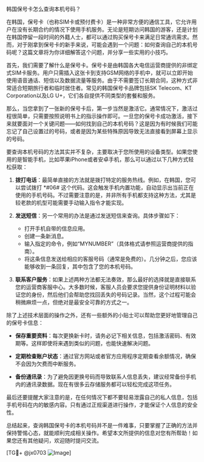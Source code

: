 韩国保号卡怎么查询本机号码？

在韩国，保号卡（也称SIM卡或预付费卡）是一种非常方便的通信工具，它允许用户在没有长期合约的情况下使用手机服务。无论是短期访问韩国的游客，还是计划在韩国停留一段时间的外籍人士，都可以通过购买保号卡来满足日常通讯需求。然而，对于刚拿到保号卡的新手来说，可能会遇到一个问题：如何查询自己的本机号码呢？这篇文章将为你详细解答这个问题，并分享一些实用的小技巧。

首先，我们需要了解什么是保号卡。保号卡是由韩国各大电信运营商提供的非绑定式SIM卡服务。用户只需插入这张卡到支持GSM网络的手机中，就可以立即开始使用语音通话、短信以及数据流量等服务。由于不需要签订长期合同，这种方式非常适合短期旅行者和临时居住者。常见的韩国保号卡品牌包括SK Telecom、KT Corporation以及LG U+，它们各自提供不同类型的套餐和服务。

那么，当您拿到了一张新的保号卡后，第一步当然是激活它。通常情况下，激活过程很简单，只需要按照说明书上的指示操作即可。一旦您的保号卡成功激活，接下来就要面对一个关键问题——如何找到自己的本机号码？这是因为有时候我们可能忘记了自己设置过的号码，或者是因为某些特殊原因导致无法直接看到屏幕上显示的号码。

要查询本机号码的方法其实并不复杂，主要取决于您所使用的设备类型。如果您使用的是智能手机，比如苹果iPhone或者安卓手机，那么可以通过以下几种方式轻松获取：

1. **拨打电话**：最简单直接的方法就是拨打特定的服务热线。例如，在韩国，您可以尝试拨打 *#06# 这个代码。这会触发手机内置功能，自动显示出当前正在使用的手机号码。不过需要注意的是，并非所有手机都支持这种方法，尤其是较老款的机型可能需要手动输入指令才能实现。

2. **发送短信**：另一个常用的办法是通过发送短信来查询。具体步骤如下：
   - 打开手机自带的信息应用。
   - 创建一条新消息。
   - 输入指定的命令，例如“MYNUMBER”（具体格式请参照运营商提供的指南）。
   - 将这条信息发送给相应的客服号码（通常是免费的）。几分钟之后，您应该能够收到一条回复，其中包含了您的本机号码。

3. **联系客户服务**：如果上述两种方法都无法奏效，那么最好的选择就是直接联系您的运营商客服中心。大多数时候，客服人员会要求您提供身份证明材料以验证您的身份，然后他们会帮助您找回丢失的号码记录。当然，这个过程可能会稍微麻烦一点，但绝对是最安全可靠的方式之一。

除了上述技术层面的操作之外，还有一些额外的小贴士可以帮助您更好地管理自己的保号卡信息：

- **保存重要资料**：每次更换新卡时，请务必记下相关信息，包括激活密码、有效期等。这样即使将来遇到类似的问题，也能快速解决问题。
  
- **定期检查账户状态**：通过官方网站或者官方应用程序定期查看余额情况，确保不会因为欠费而中断服务。

- **备份通讯录**：为了避免因更换号码而导致联系人信息丢失，建议经常备份手机内的通讯录数据。现在有很多云存储服务都可以轻松完成这项任务。

最后还要提醒大家注意的是，在任何情况下都不要轻易泄露自己的私人信息，包括手机号码在内的敏感内容。只有通过正规渠道进行操作，才能保证个人信息的安全性。

总结起来，查询韩国保号卡的本机号码并不是一件难事，只要掌握了正确的方法并保持警惕心态，就能顺利完成相关操作。希望本文所提供的信息对您有所帮助！如果您还有其他疑问，欢迎随时提问交流。

[TG💪+ @jx0703 ![Image](https://github.com/user-attachments/assets/dbca1d08-cadb-493c-b0ec-ad6f7a83f270)]